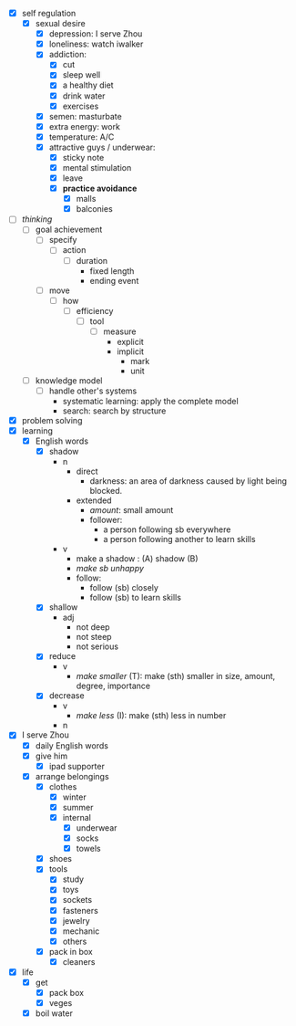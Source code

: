 - [x] self regulation
    - [x] sexual desire
        - [x] depression: I serve Zhou
        - [x] loneliness: watch iwalker
        - [x] addiction:
            - [x] cut
            - [x] sleep well
            - [x] a healthy diet
            - [x] drink water
            - [x] exercises
        - [x] semen: masturbate
        - [x] extra energy: work
        - [x] temperature: A/C
        - [x] attractive guys / underwear:
            - [x] sticky note
            - [x] mental stimulation
            - [x] leave
            - [x] **practice avoidance**
                - [x] malls
                - [x] balconies
- [ ] *thinking*
    - [ ] goal achievement
        - [ ] specify
            - [ ] action
                - [ ] duration
                    - fixed length
                    - ending event
        - [ ] move
            - [ ] how
                - [ ] efficiency
                    - [ ] tool
                        - [ ] measure
                            - explicit
                            - implicit
                                - mark
                                - unit
    - [ ] knowledge model
        - [ ] handle other's systems
            - systematic learning: apply the complete model
            - search: search by structure
- [x] problem solving
- [x] learning
    - [x] English words
        - [x] shadow
            - n
                - direct
                    - darkness: an area of darkness caused by light being blocked.
                - extended
                    - *amount*: small amount
                    - follower:
                        - a person following sb everywhere
                        - a person following another to learn skills
            - v
                - make a shadow : (A) shadow (B)
                - *make sb unhappy*
                - follow:
                    - follow (sb) closely
                    - follow (sb) to learn skills 
        - [x] shallow
            - adj
                - not deep
                - not steep
                - not serious
        - [x] reduce
            - v
                - *make smaller* (T): make (sth) smaller in size, amount, degree, importance 
        - [x] decrease
            - v
                - *make less* (I): make (sth) less in number
            - n
- [x] I serve Zhou
    - [x] daily English words
    - [x] give him
        - [x] ipad supporter
    - [x] arrange belongings
        - [x] clothes
            - [x] winter
            - [x] summer
            - [x] internal
                - [x] underwear
                - [x] socks
                - [x] towels
        - [x] shoes
        - [x] tools
            - [x] study
            - [x] toys
            - [x] sockets
            - [x] fasteners
            - [x] jewelry
            - [x] mechanic
            - [x] others
        - [x] pack in box
            - [x] cleaners
- [x] life
    - [x] get
        - [x] pack box
        - [x] veges
    - [x] boil water